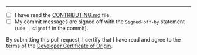---
- [ ] I have read the [CONTRIBUTING.md](./CONTRIBUTING.md) file.
- [ ] My commit messages are signed off with the `Signed-off-by` statement (use `--signoff` in the commit).

By submitting this pull request, I certify that I have read and agree to the terms of the [Developer Certificate of Origin](https://developercertificate.org/).
